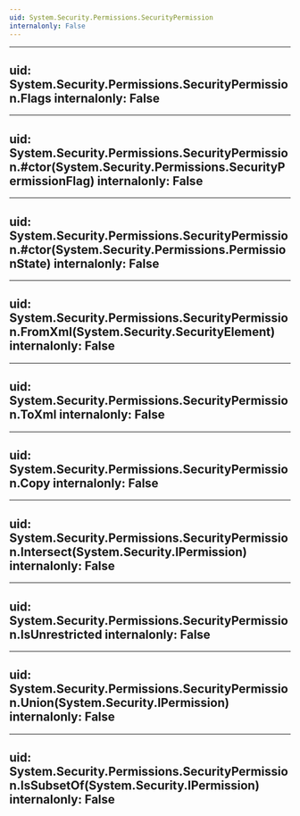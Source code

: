 ```yaml
---
uid: System.Security.Permissions.SecurityPermission
internalonly: False
---
```


---
uid: System.Security.Permissions.SecurityPermission.Flags
internalonly: False
---

---
uid: System.Security.Permissions.SecurityPermission.#ctor(System.Security.Permissions.SecurityPermissionFlag)
internalonly: False
---

---
uid: System.Security.Permissions.SecurityPermission.#ctor(System.Security.Permissions.PermissionState)
internalonly: False
---

---
uid: System.Security.Permissions.SecurityPermission.FromXml(System.Security.SecurityElement)
internalonly: False
---

---
uid: System.Security.Permissions.SecurityPermission.ToXml
internalonly: False
---

---
uid: System.Security.Permissions.SecurityPermission.Copy
internalonly: False
---

---
uid: System.Security.Permissions.SecurityPermission.Intersect(System.Security.IPermission)
internalonly: False
---

---
uid: System.Security.Permissions.SecurityPermission.IsUnrestricted
internalonly: False
---

---
uid: System.Security.Permissions.SecurityPermission.Union(System.Security.IPermission)
internalonly: False
---

---
uid: System.Security.Permissions.SecurityPermission.IsSubsetOf(System.Security.IPermission)
internalonly: False
---
